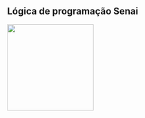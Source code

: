 ## Lógica de programação Senai

<img src="(https://img2.gratispng.com/20180320/fkq/kisspng-angle-text-symbol-brand-other-python-5ab0c09b32b4d1.7494578715215330832077.jpg)" height ="200" width="200">
